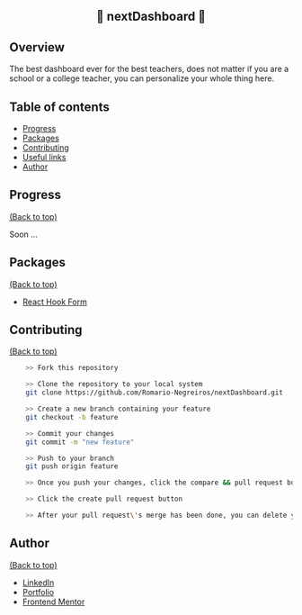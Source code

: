 <div align="center">
  <h2>👀 nextDashboard 👀</h2>
</div>

## Overview

The best dashboard ever for the best teachers, does not matter if you are a school or a college teacher, you can personalize your whole thing here.

## Table of contents

- [Progress](#progress)
- [Packages](#packages)
- [Contributing](#contributing)
- [Useful links](#useful-links)
- [Author](#author)

## Progress

[(Back to top)](#table-of-contents)

Soon ... 

## Packages

[(Back to top)](#table-of-contents)

- [React Hook Form](https://react-hook-form.com)

## Contributing

[(Back to top)](#table-of-contents)

```bash
    >> Fork this repository

    >> Clone the repository to your local system
    git clone https://github.com/Romario-Negreiros/nextDashboard.git

    >> Create a new branch containing your feature
    git checkout -b feature

    >> Commit your changes
    git commit -m "new feature"

    >> Push to your branch
    git push origin feature

    >> Once you push your changes, click the compare && pull request button in your github

    >> Click the create pull request button

    >> After your pull request\'s merge has been done, you can delete your branch
```

## Author

[(Back to top)](#table-of-contents)

- [LinkedIn](https://www.linkedin.com/in/romario-negreiros-8591b6214)
- [Portfolio](https://romario-negreiros.github.io/Romario-frontend/)
- [Frontend Mentor](https://www.frontendmentor.io/profile/Romario-Negreiros)
